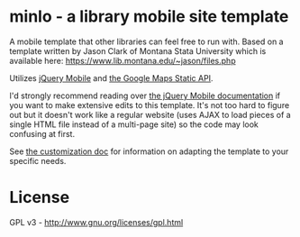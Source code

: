 # minlo - a library mobile site template

A mobile template that other libraries can feel free to run with. Based on a template written by Jason Clark of Montana Stata University which is available here: https://www.lib.montana.edu/~jason/files.php

Utilizes [jQuery Mobile](http://jquerymobile.com/) and [the Google Maps Static API](https://code.google.com/apis/maps/documentation/staticmaps/).

I'd strongly recommend reading over [the jQuery Mobile documentation](http://view.jquerymobile.com/1.3.0/) if you want to make extensive edits to this template. It's not too hard to figure out but it doesn't work like a regular website (uses AJAX to load pieces of a single HTML file instead of a multi-page site) so the code may look confusing at first.

See [the customization doc](customization.mdown) for information on adapting the template to your specific needs.

# License

GPL v3 - http://www.gnu.org/licenses/gpl.html
